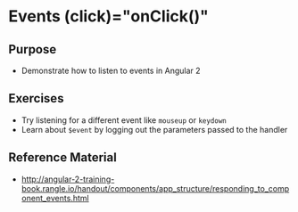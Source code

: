 # Events (click)="onClick()"

## Purpose

- Demonstrate how to listen to events in Angular 2

## Exercises

- Try listening for a different event like `mouseup` or `keydown`
- Learn about `$event` by logging out the parameters passed to the handler

## Reference Material

- http://angular-2-training-book.rangle.io/handout/components/app_structure/responding_to_component_events.html
